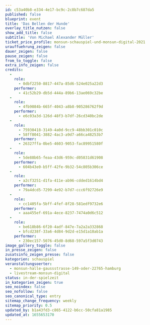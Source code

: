 ```yaml
---
id: c53a40b8-e334-4e17-bc9c-2c8b7c687da5
published: false
blueprint: event
title: 'Das Bellen der Hunde'
overlay_title_nutzen: false
show_add_title: false
subtitle: 'Von Michael Alexander Müller'
ticket_price_profile: monsun-schauspiel-und-monsun-digital-2021
urauffuehrung_zeigen: false
dauer_zeigen: false
pause_zeigen: false
from_to_toggle: false
extra_info_zeigen: false
credits:
  -
    role:
      - 0dbf2250-8817-447a-85d6-524e025a22d3
    performer:
      - 41c52b29-db5d-444a-89b6-13ae069c32be
  -
    role:
      - 4fb9084b-665f-4043-a8b8-905286762f9d
    performer:
      - e6c03a3d-126d-48f3-b7df-26cd340bc2de
  -
    role:
      - 75930418-3149-4a0d-9cc9-48bb301c010c
      - 58ff8041-3882-4ac3-a9d7-a66ca48253b7
    performer:
      - 26327ffa-0be5-4603-9053-fac89951580f
  -
    role:
      - 5de88b65-feaa-43d6-959c-d05831d61908
    performer:
      - 604b43e0-b5ff-42fe-9b32-54c805b306ce
  -
    role:
      - a2cf3251-d1fa-411e-ab96-cdded1614bd4
    performer:
      - 79a4dcd5-7299-4e92-b7d7-ccc6f92726e9
  -
    role:
      - cc1405fa-5bff-4fef-8f28-581edf9732e6
    performer:
      - aaa455ef-691a-4ece-8237-7474a0d6c512
  -
    role:
      - be618b86-6f20-4adf-847e-7a2a2a332868
      - bfcd238f-33a6-4d84-9d2d-e15d1a18ab1a
    performer:
      - 230ec157-5076-45d0-8d68-597a5f3d0743
image_gallery_toggle: false
in_presse_zeigen: false
zusatsinfo_zeigen_presse: false
kategorien: schauspiel
veranstaltungsoerter:
  - monsun-halle-gaussstrasse-149-oder-22765-hamburg
  - livestream-monsun-digital
status: in-der-spielzeit
in_kategorien_zeigen: true
seo_noindex: false
seo_nofollow: false
seo_canonical_type: entry
sitemap_change_frequency: weekly
sitemap_priority: 0.5
updated_by: b1a43fd3-c865-4122-b6cc-50cfa81a1985
updated_at: 1655653170
---
```

